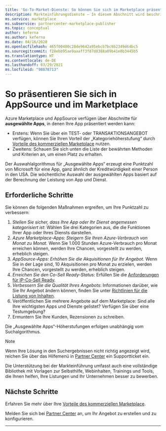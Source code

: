 ```yaml
---
title: 'Go-To-Market-Dienste: So können Sie sich im Marketplace präsentieren | Azure Marketplace'
description: Markteinführungsdienste – In diesem Abschnitt wird beschrieben, wie Sie eine Listung im Azure Marketplace erhalten.
ms.service: marketplace
ms.subservice: partnercenter-marketplace-publisher
ms.topic: conceptual
author: keferna
ms.author: keferna
ms.date: 04/16/2020
ms.openlocfilehash: 465f00400c28de9642a95ebcb7bc6b2349d64bc5
ms.sourcegitcommit: f28ebb95ae9aaaff3f87d8388a09b41e0b3445b5
ms.translationtype: HT
ms.contentlocale: de-DE
ms.lasthandoff: 03/29/2021
ms.locfileid: "98878713"
---
```

# <a name="how-to-get-featured-in-appsource-and-azure-marketplace"></a>So präsentieren Sie sich in AppSource und im Marketplace

Azure Marketplace und AppSource verfügen über Abschnitte für **ausgewählte Apps**, in denen Ihre App präsentiert werden kann:

* Erstens: Wenn Sie über ein TEST- oder TRANSAKTIONSANGEBOT verfügen, können Sie Ihren Vorteil der „Kategoriehöherstufung“ durch [Vorteile des kommerziellen Marketplace](gtm-your-marketplace-benefits.md) nutzen.
* Zweitens: Schauen Sie sich unten die Liste der bewährten Methoden und Kriterien an, um einen Platz zu erhalten.

Der Auswahlalgorithmus für „Ausgewählte Apps“ erzeugt eine Punktzahl von Microsoft für eine App, ganz ähnlich der Kreditwürdigkeit einer Person in den USA.  Die wöchentliche Auswahl der ausgewählten Apps basiert auf der Berechnung der Leistung von App und Dienst.

## <a name="steps-to-take"></a>Erforderliche Schritte

Sie können die folgenden Maßnahmen ergreifen, um Ihre Punktzahl zu verbessern:

1. *Stellen Sie sicher, dass Ihre App oder Ihr Dienst angemessen kategorisiert ist*: Wählen Sie drei Kategorien aus, die die Funktionen Ihrer App oder Ihres Diensts darstellen.
2. *Azure Marketplace-Apps: Steigern Sie Ihren Azure-Verbrauch von Monat zu Monat.* Wenn Sie 1.000 Stunden Azure-Verbrauch pro Monat erreichen können, werden Ihre Chancen, vorgestellt zu werden, erheblich steigen.
3. *AppSource-Apps: Erhöhen Sie die Akquisitionen für Ihr Angebot.* Wenn Sie in der Lage sind, 10 Akquisitionen pro Monat zu erzielen, werden Ihre Chancen, vorgestellt zu werden, erheblich steigen.
4. *Erreichen Sie den Co-Sell Ready-Status*: Erfüllen Sie die [Anforderungen für IP-Co-Sell Ready](/legal/marketplace/certification-policies#3000-requirements-for-co-sell-status).
5. *Verbessern Sie die Qualität Ihres Angebots*: Informationen darüber, wie Sie Ihr Angebot ändern können, finden Sie unter [Richtlinien für die Listung von Inhalten](marketplace-criteria-content-validation.md).
6. Veröffentlichen Sie mehrere Angebote auf dem Marketplace: Sind alle Ihre wichtigsten Apps und Dienste gelistet? Verfügen Sie über eine Testumgebung?
7. Ermuntern Sie Ihre Kunden, Rezensionen zu schreiben.

Die „Ausgewählte Apps“-Höherstufungen erfolgen unabhängig vom Suchalgorithmus.

>[!Note]
>Wenn Ihre Lösung in den Suchergebnissen nicht richtig angezeigt wird, reichen Sie über das Hilfemenü in [Partner Center](https://partner.microsoft.com/) ein Supportticket ein.

Die Unterstützung bei der Markteinführung umfasst auch eine vollständige Bibliothek mit Vorlagen zur Selbsthilfe, Webinhalten, Trainings und Tools, die Ihnen helfen, Ihre Listungen und Ihr Unternehmen besser zu bewerben.

## <a name="next-steps"></a>Nächste Schritte

Erfahren Sie mehr über Ihre [Vorteile des kommerziellen Marketplace](gtm-your-marketplace-benefits.md).

Melden Sie sich bei [Partner Center](https://partner.microsoft.com/dashboard/account/v3/enrollment/introduction/partnership) an, um Ihr Angebot zu erstellen und zu konfigurieren.

---